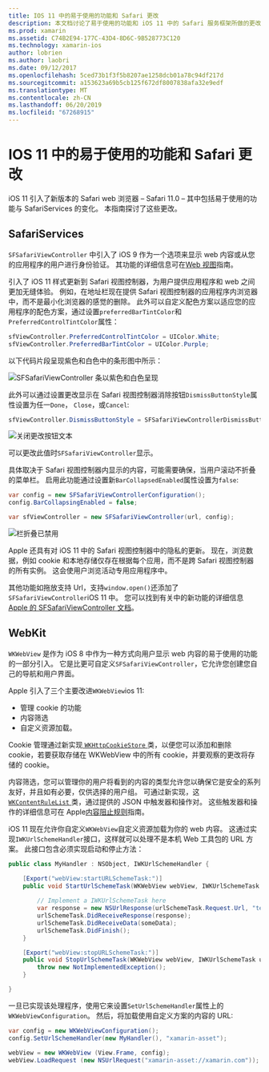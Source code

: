 ```yaml
---
title: IOS 11 中的易于使用的功能和 Safari 更改
description: 本文档讨论了易于使用的功能和 iOS 11 中的 Safari 服务框架所做的更改。 它介绍了如何使用 SFSafariViewController 中的更新和 WKWebView 中的新增功能设置样式。
ms.prod: xamarin
ms.assetid: C74B2E94-177C-43D4-8D6C-9B528773C120
ms.technology: xamarin-ios
author: lobrien
ms.author: laobri
ms.date: 09/12/2017
ms.openlocfilehash: 5ced73b1f3f5b8207ae1258dcb01a78c94df217d
ms.sourcegitcommit: a153623a69b5cb125f672df8007838afa32e9edf
ms.translationtype: MT
ms.contentlocale: zh-CN
ms.lasthandoff: 06/20/2019
ms.locfileid: "67268915"
---
```

# <a name="webkit-and-safari-changes-in-ios-11"></a>IOS 11 中的易于使用的功能和 Safari 更改

iOS 11 引入了新版本的 Safari web 浏览器 – Safari 11.0 – 其中包括易于使用的功能与 SafariServices 的变化。 本指南探讨了这些更改。

## <a name="safariservices"></a>SafariServices

`SFSafariViewController` 中引入了 iOS 9 作为一个选项来显示 web 内容或从您的应用程序的用户进行身份验证。 其功能的详细信息可在[Web 视图](~/ios/user-interface/controls/uiwebview.md#safariviewcontroller)指南。

引入了 iOS 11 样式更新到 Safari 视图控制器，为用户提供应用程序和 web 之间更加无缝体验。 例如，在地址栏现在提供 Safari 视图控制器的应用程序内浏览器中，而不是最小化浏览器的感觉的删除。 此外可以自定义配色方案以适应您的应用程序的配色方案，通过设置`preferredBarTintColor`和`PreferredControlTintColor`属性：

```csharp
sfViewController.PreferredControlTintColor = UIColor.White;
sfViewController.PreferredBarTintColor = UIColor.Purple;
```

以下代码片段呈现紫色和白色中的条形图中所示：

![SFSafariViewController 条以紫色和白色呈现](web-images/image1.png)

此外可以通过设置更改显示在 Safari 视图控制器消除按钮`DismissButtonStyle`属性设置为任一`Done`， `Close`，或`Cancel`:

```csharp
sfViewController.DismissButtonStyle = SFSafariViewControllerDismissButtonStyle.Close;
```

![关闭更改按钮文本](web-images/image2.png)

可以更改此值时`SFSafariViewController`显示。


具体取决于 Safari 视图控制器内显示的内容，可能需要确保，当用户滚动不折叠的菜单栏。 启用此功能通过设置新`BarCollapsedEnabled`属性设置为`false`:

```csharp
var config = new SFSafariViewControllerConfiguration();
config.BarCollapsingEnabled = false;

var sfViewController = new SFSafariViewController(url, config);
```

![栏折叠已禁用](web-images/image3.png)

Apple 还具有对 iOS 11 中的 Safari 视图控制器中的隐私的更新。 现在，浏览数据，例如 cookie 和本地存储仅存在根据每个应用，而不是跨 Safari 视图控制器的所有实例。 这会使用户浏览活动专用应用程序中。

其他功能如拖放支持 Url，支持`window.open()`还添加了`SFSafariViewController`iOS 11 中。 您可以找到有关中的新功能的详细信息[Apple 的 SFSafariViewController 文档](https://developer.apple.com/documentation/safariservices/sfsafariviewcontroller?changes=latest_minor)。


## <a name="webkit"></a>WebKit

`WKWebView` 是作为 iOS 8 中作为一种方式向用户显示 web 内容的易于使用的功能的一部分引入。 它是比更可自定义`SFSafariViewController`，它允许您创建您自己的导航和用户界面。

Apple 引入了三个主要改进`WKWebView`ios 11: 

- 管理 cookie 的功能
- 内容筛选
- 自定义资源加载。 

Cookie 管理通过新实现[ `WKHttpCookieStore` ](https://developer.apple.com/documentation/webkit/wkhttpcookiestore)类，以便您可以添加和删除 cookie，若要获取存储在 WKWebView 中的所有 cookie，并要观察的更改将存储的 cookie。

内容筛选，您可以管理你的用户将看到的内容的类型允许您以确保它是安全的系列友好，并且如有必要，仅供选择的用户组。 可通过新实现，这[ `WKContentRuleList` ](https://developer.apple.com/documentation/webkit/wkcontentrulelist)类，通过提供的 JSON 中触发器和操作对。 这些触发器和操作的详细信息可在 Apple[内容阻止规则](https://developer.apple.com/library/content/documentation/Extensions/Conceptual/ContentBlockingRules/Introduction/Introduction.html)指南。

iOS 11 现在允许你自定义`WKWebView`自定义资源加载为你的 web 内容。 这通过实现`IWKUrlSchemeHandler`接口，这样就可以处理不是本机 Web 工具包的 URL 方案。 此接口包含必须实现启动和停止方法：

```csharp
public class MyHandler : NSObject, IWKUrlSchemeHandler {

    [Export("webView:startURLSchemeTask:")]
    public void StartUrlSchemeTask(WKWebView webView, IWKUrlSchemeTask urlSchemeTask){
        
        // Implement a IWKUrlSchemeTask here
        var response = new NSUrlResponse(urlSchemeTask.Request.Url, "text/html", ContentLength, null);
        urlSchemeTask.DidReceiveResponse(response);
        urlSchemeTask.DidReceiveData(someData);
        urlSchemeTask.DidFinish();
    }

    [Export("webView:stopURLSchemeTask:")]
    public void StopUrlSchemeTask(WKWebView webView, IWKUrlSchemeTask urlSchemeTask){
        throw new NotImplementedException();
    }

}
``` 

一旦已实现该处理程序，使用它来设置`SetUrlSchemeHandler`属性上的`WKWebViewConfiguration`。 然后，将加载使用自定义方案的内容的 URL:

```csharp
var config = new WKWebViewConfiguration();
config.SetUrlSchemeHandler(new MyHandler(), "xamarin-asset");

webView = new WKWebView (View.Frame, config);
webView.LoadRequest (new NSUrlRequest("xamarin-asset://xamarin.com"));
```

